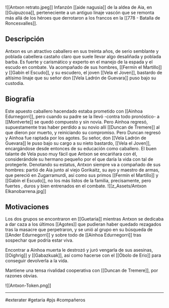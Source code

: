 ![[Antxon retrato.jpeg]]
Infanzón [[aide nagusia]] de la aldea de Aia, en [[Guipuzcoa]],  perteneciente a un antiguo linaje vascón que se remonta más allá de los héroes que derrotaron a los francos en la [[778 - Batalla de Roncesvalles]]. 

## Descripción 
Antxon es un atractivo caballero en sus treinta años, de serio semblante y poblada cabellera castaño claro que suele llevar algo desaliñada y poblada barba. Es fuerte y carismático y experto en el manejo de la espada y el escudo en combate. Va acompañado de sus hombres, [[Fermín el Martillo]] y [[Gabín el Escudo]], y su escudero, el joven [[Vela el Joven]], bastardo de altísimo linaje que su señor don [[Vela Ladrón de Guevara]] puso bajo su custodia. 
## Biografía
Este apuesto caballero hacendado estaba prometido con [[Ainhoa Edurnegorri]], pero cuando su padre se la llevó -contra todo pronóstico- a [[Montverte]] se quedó compuesto y sin novia. Pero Ainhoa regresó, supuestamente tras haber perdido a su novio allí [[Duncan de Tremere]] al que dieron por muerto, y reiniciando su compromiso. Pero Duncan regresó y Ainhoa fue raptada por los agotes. 
Su señor, don [[Vela Ladrón de Guevara]] le puso bajo su cargo a su nieto bastardo, [[Vela el Joven]], encargándose desde entonces de su educación como caballero. El buen talante de Vela puso muy fácil que Antxon se encariñara con él, considerándole su hermano pequeño por el que daría la vida con tal de protegerle. 
Denotando su estatus, Antxon siempre va a compañado de sus hombres: partió de Aia junto al viejo Gorikaitz, su ayo y maestro de armas, que pereció en Zugarramurdi, así como sus primos [[Fermín el Martillo]] y [[Gabín el Escudo]], no los más listos de la familia, precisamente, pero fuertes , duros y bien entrenados en el combate. 
![[z_Assets/Antxon Elkanobarrena.jpg]]
## Motivaciones 
Los dos grupos se encontraron en [[Guetaria]] mientras Antxon se dedicaba a dar caza a los últimos [[Agotes]] que pudieran haber quedado rezagados tras la masacre que perpetraron, y se unió al grupo en su búsqueda de [[Ander Edurnegorri]] y sobre todo de [[Ainhoa Edurnegorri]] tras sospechar que podría estar viva.

Encontrar a Ainhoa muerta le destrozó y juró vengarla de sus asesinas, [[Oighrig]] y [[Gabazkuak]], así como hacerse con el [[Óbolo de Erio]] para conseguir devolverla a la vida. 

Mantiene una tensa rivalidad cooperativa con [[Duncan de Tremere]], por razones obvias. 

![[Antxon-Token.png]]

--- 
#exterater #getaria #pjs #compañeros 